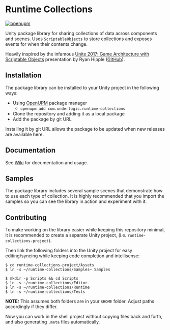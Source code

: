 # Runtime Collections

[![openupm](https://img.shields.io/npm/v/com.underlogic.runtime-collections?label=openupm&registry_uri=https://package.openupm.com)](https://openupm.com/packages/com.underlogic.runtime-collections/)

Unity package library for sharing collections of data across components and scenes.
Uses `ScriptableObjects` to store collections and exposes events for when their contents change.

Heavily inspired by the infamous [Unite 2017: Game Architecture with Scriptable Objects](https://www.youtube.com/watch?v=raQ3iHhE_Kk) presentation by Ryan Hipple ([GitHub](https://github.com/roboryantron/Unite2017)).

## Installation

The package library can be installed to your Unity project in the following ways:

- Using [OpenUPM](https://openupm.com/) package manager
    - `openupm add com.underlogic.runtime-collections`
- Clone the repository and adding it as a local package
- Add the package by git URL

Installing it by git URL allows the package to be updated when new releases are available here.

## Documentation

See [Wiki](https://github.com/UnderLogic/runtime-collections/wiki) for documentation and usage.

## Samples

The package library includes several sample scenes that demonstrate how to use each type of collection.
It is highly recommended that you import the samples so you can see the library in action and experiment with it.

## Contributing

To make working on the library easier while keeping this repository minimal, it is recommended to create a separate Unity project, (i.e. `runtime-collections-project`).

Then link the following folders into the Unity project for easy editing/syncing while keeping code completion and intellisense:

```shell
$ cd runtime-collections-project/Assets
$ ln -s ~/runtime-collections/Samples~ Samples

$ mkdir -p Scripts && cd Scripts
$ ln -s ~/runtime-collections/Editor
$ ln -s ~/runtime-collections/Runtime
$ ln -s ~/runtime-collections/Tests
```

**NOTE:** This assumes both folders are in your `$HOME` folder. Adjust paths accordingly if they differ.

Now you can work in the shell project without copying files back and forth, and also generating `.meta` files automatically.
